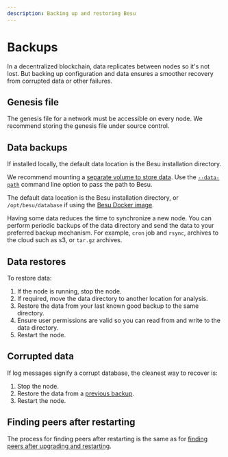 ```yaml
---
description: Backing up and restoring Besu
---
```


# Backups

In a decentralized blockchain, data replicates between nodes so it's not lost. But backing up
configuration and data ensures a smoother recovery from corrupted data or other failures.

## Genesis file

The genesis file for a network must be accessible on every node. We recommend storing the genesis
file under source control.

## Data backups

If installed locally, the default data location is the Besu installation directory.

We recommend mounting a
[separate volume to store data](../get-started/install/run-docker-image.md). Use the
[`--data-path`](../../public-networks/reference/cli/options.md#data-path) command line option to pass the path
to Besu.

The default data location is the Besu installation directory, or `/opt/besu/database` if using the
[Besu Docker image](../get-started/install/run-docker-image.md).

Having some data reduces the time to synchronize a new node. You can perform periodic backups of
the data directory and send the data to your preferred backup mechanism. For example, `cron` job and
`rsync`, archives to the cloud such as s3, or `tar.gz` archives.

## Data restores

To restore data:

1. If the node is running, stop the node.
1. If required, move the data directory to another location for analysis.
1. Restore the data from your last known good backup to the same directory.
1. Ensure user permissions are valid so you can read from and write to the data directory.
1. Restart the node.

## Corrupted data

If log messages signify a corrupt database, the cleanest way to recover is:

1. Stop the node.
1. Restore the data from a [previous backup](#data-backups).
1. Restart the node.

## Finding peers after restarting

The process for finding peers after restarting is the same as for
[finding peers after upgrading and restarting].

<!-- Links -->
[finding peers after upgrading and restarting]: ../../public-networks/how-to/upgrade-node.md#find-peers-on-restarting

